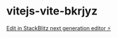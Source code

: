 # vitejs-vite-bkrjyz

[Edit in StackBlitz next generation editor ⚡️](https://stackblitz.com/~/github.com/luisdamora/vitejs-vite-bkrjyz)